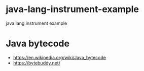 # java-lang-instrument-example
java.lang.instrument example

# Java bytecode

- https://en.wikipedia.org/wiki/Java_bytecode
- https://bytebuddy.net/
